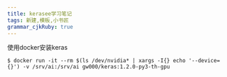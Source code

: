 ```yaml
---
title: kerasee学习笔记
tags: 新建,模板,小书匠
grammar_cjkRuby: true
---
```



使用docker安装keras
```
$ docker run -it --rm $(ls /dev/nvidia* | xargs -I{} echo '--device={}') -v /srv/ai:/srv/ai gw000/keras:1.2.0-py3-th-gpu 

```